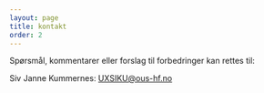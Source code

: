 ```yaml
---
layout: page
title: kontakt
order: 2
---
```






Spørsmål, kommentarer eller forslag til forbedringer kan rettes til:

Siv Janne Kummernes: UXSIKU@ous-hf.no
